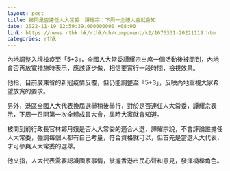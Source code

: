 ```yaml
---
layout: post
title: 被問是否連任人大常委　譚耀宗：下周一全體大會就會知
date: 2022-11-19 12:59:39.000000000 +08:00
link: https://news.rthk.hk/rthk/ch/component/k2/1676331-20221119.htm
categories: rthk
---
```


內地調整入境檢疫至「5+3」，全國人大常委譚耀宗出席一個活動後被問到，內地會否再放寬措施時表示，應該逐步做，相信要實行一段時間，檢視效果。

他指，目前廣東省的新冠疫情反覆，但仍能調整至「5+3」，反映內地重視大家希望放寬的要求。

另外，港區全國人大代表換屆選舉稍後舉行，對於是否連任人大常委，譚耀宗表示，下周一召開第一次全體成員大會，屆時大家就會知道。

被問到前行政長官林鄭月娥是否人大常委的適合人選，譚耀宗說，不會評論誰擔任人大常委，強調每個人都有自己考量，符合資格就可以，但首先是當選人大代表，才可參與人大常委的選舉。

他又指，人大代表需要認識國家事情，掌握香港市民心聲和意見，發揮橋樑角色。
